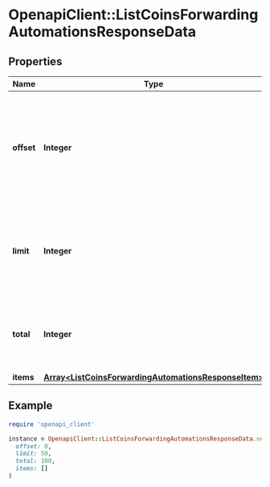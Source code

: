 # OpenapiClient::ListCoinsForwardingAutomationsResponseData

## Properties

| Name | Type | Description | Notes |
| ---- | ---- | ----------- | ----- |
| **offset** | **Integer** | The starting index of the response items, i.e. where the response should start listing the returned items. |  |
| **limit** | **Integer** | Defines how many items should be returned in the response per page basis. |  |
| **total** | **Integer** | Defines the total number of items returned in the response. |  |
| **items** | [**Array&lt;ListCoinsForwardingAutomationsResponseItem&gt;**](ListCoinsForwardingAutomationsResponseItem.md) |  |  |

## Example

```ruby
require 'openapi_client'

instance = OpenapiClient::ListCoinsForwardingAutomationsResponseData.new(
  offset: 0,
  limit: 50,
  total: 100,
  items: []
)
```

